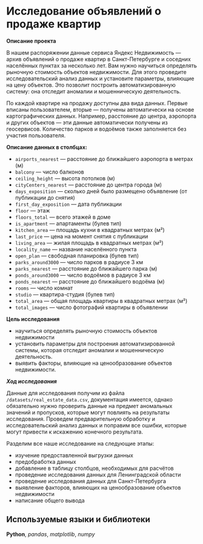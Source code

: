 # Исследование объявлений о продаже квартир

**Описание проекта**

В нашем распоряжении данные сервиса Яндекс Недвижимость — архив объявлений о продаже квартир в Санкт-Петербурге и соседних населённых пунктах за несколько лет. Вам нужно научиться определять рыночную стоимость объектов недвижимости. Для этого проведите исследовательский анализ данных и установите параметры, влияющие на цену объектов. Это позволит построить автоматизированную систему: она отследит аномалии и мошенническую деятельность. 

По каждой квартире на продажу доступны два вида данных. Первые вписаны пользователем, вторые — получены автоматически на основе картографических данных. Например, расстояние до центра, аэропорта и других объектов — эти данные автоматически получены из геосервисов. Количество парков и водоёмов также заполняется без участия пользователя.

**Описание данных в столбцах:**
- `airports_nearest` — расстояние до ближайшего аэропорта в метрах (м)
- `balcony` — число балконов
- `ceiling_height` — высота потолков (м)
- `cityCenters_nearest` — расстояние до центра города (м)
- `days_exposition` — сколько дней было размещено объявление (от публикации до снятия)
- `first_day_exposition` — дата публикации
- `floor` — этаж
- `floors_total` — всего этажей в доме
- `is_apartment` — апартаменты (булев тип)
- `kitchen_area` — площадь кухни в квадратных метрах (м²)
- `last_price` — цена на момент снятия с публикации
- `living_area` — жилая площадь в квадратных метрах (м²)
- `locality_name` — название населённого пункта
- `open_plan` — свободная планировка (булев тип)
- `parks_around3000` — число парков в радиусе 3 км
- `parks_nearest` — расстояние до ближайшего парка (м)
- `ponds_around3000` — число водоёмов в радиусе 3 км
- `ponds_nearest` — расстояние до ближайшего водоёма (м)
- `rooms` — число комнат
- `studio` — квартира-студия (булев тип)
- `total_area` — общая площадь квартиры в квадратных метрах (м²)
- `total_images` — число фотографий квартиры в объявлении

**Цель исследования**
- научиться определять рыночную стоимость объектов недвижимости
- установить параметры для построения автоматизированной системы, которая отследит аномалии и мошенническую деятельность.
- выявить факторы, влияющие на ценообразование объектов недвижимости.

***Ход исследования***

Данные для исследования получим из файла `/datasets/real_estate_data.csv`, документация имеется, однако обязательно нужно проверить данные на предмет аномальных значений и пропусков, которые могут повлиять на результаты исследования.
Проведем предварительную обработку и исследовательский анализ данных и поправим все ошибки, которые могут привести к искажению конечного результата.

Разделим все наше исследование на следующие этапы:

- изучение предоставленной выгрузки данных
- предобработка данных
- добавление в таблицу столбцов, необходимых для расчётов
- проведение исследования данных для Ленинградской области
- проведение исследования данных для Санкт-Петербурга
- выявление факторов, влияющих на ценообразование объектов недвижимости
- написание общего вывода
  
## Используемые языки и библиотеки
**Python**, *pandas*, *matplotlib*, *numpy*

